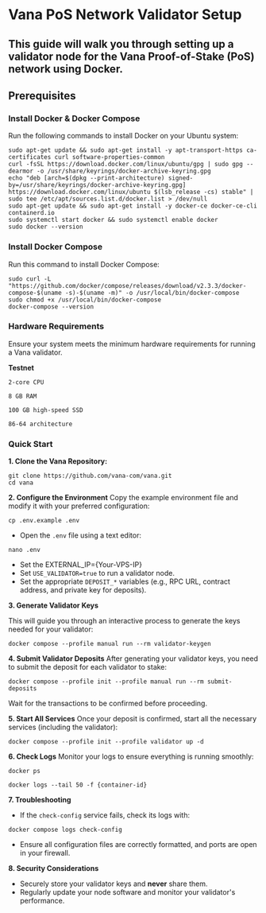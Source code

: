 # Vana PoS Network Validator Setup

## This guide will walk you through setting up a validator node for the Vana Proof-of-Stake (PoS) network using Docker.

## Prerequisites
### Install Docker & Docker Compose

Run the following commands to install Docker on your Ubuntu system:
```
sudo apt-get update && sudo apt-get install -y apt-transport-https ca-certificates curl software-properties-common
curl -fsSL https://download.docker.com/linux/ubuntu/gpg | sudo gpg --dearmor -o /usr/share/keyrings/docker-archive-keyring.gpg
echo "deb [arch=$(dpkg --print-architecture) signed-by=/usr/share/keyrings/docker-archive-keyring.gpg] https://download.docker.com/linux/ubuntu $(lsb_release -cs) stable" | sudo tee /etc/apt/sources.list.d/docker.list > /dev/null
sudo apt-get update && sudo apt-get install -y docker-ce docker-ce-cli containerd.io
sudo systemctl start docker && sudo systemctl enable docker
sudo docker --version
```
### Install Docker Compose
Run this command to install Docker Compose:
```
sudo curl -L "https://github.com/docker/compose/releases/download/v2.3.3/docker-compose-$(uname -s)-$(uname -m)" -o /usr/local/bin/docker-compose
sudo chmod +x /usr/local/bin/docker-compose
docker-compose --version
```
### Hardware Requirements

Ensure your system meets the minimum hardware requirements for running a Vana validator.

**Testnet​**

`2-core CPU`

`8 GB RAM`

`100 GB high-speed SSD`

`86-64 architecture`

### Quick Start
**1. Clone the Vana Repository:**
```
git clone https://github.com/vana-com/vana.git
cd vana
```
**2. Configure the Environment**
Copy the example environment file and modify it with your preferred configuration:
```
cp .env.example .env
```
- Open the `.env` file using a text editor:
```
nano .env
```
- Set the EXTERNAL_IP={Your-VPS-IP}
- Set `USE_VALIDATOR=true` to run a validator node.
- Set the appropriate `DEPOSIT_*` variables (e.g., RPC URL, contract address, and private key for deposits).

**3. Generate Validator Keys**

This will guide you through an interactive process to generate the keys needed for your validator:
```
docker compose --profile manual run --rm validator-keygen
```
**4. Submit Validator Deposits**
After generating your validator keys, you need to submit the deposit for each validator to stake:
```
docker compose --profile init --profile manual run --rm submit-deposits
```
Wait for the transactions to be confirmed before proceeding.

**5. Start All Services**
Once your deposit is confirmed, start all the necessary services (including the validator):
```
docker compose --profile init --profile validator up -d
```
**6. Check Logs**
Monitor your logs to ensure everything is running smoothly:
```
docker ps
```
```
docker logs --tail 50 -f {container-id}
```
**7. Troubleshooting**
- If the `check-config` service fails, check its logs with:
```
docker compose logs check-config
```
- Ensure all configuration files are correctly formatted, and ports are open in your firewall.

**8. Security Considerations**
- Securely store your validator keys and **never** share them.
- Regularly update your node software and monitor your validator's performance.

